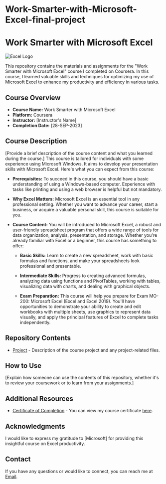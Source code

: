 # Work-Smarter-with-Microsoft-Excel-final-project
# Work Smarter with Microsoft Excel

![Excel Logo](C:\Users\Allwin\Desktop.png) 

This repository contains the materials and assignments for the "Work Smarter with Microsoft Excel" course I completed on Coursera. In this course, I learned valuable skills and techniques for optimizing my use of Microsoft Excel to enhance my productivity and efficiency in various tasks.

## Course Overview

- **Course Name:** Work Smarter with Microsoft Excel
- **Platform:** Coursera
- **Instructor:** [Instructor's Name]
- **Completion Date:** [28-SEP-2023]

## Course Description

[Provide a brief description of the course content and what you learned during the course.]
This course is tailored for individuals with some experience using Microsoft Windows. It aims to develop your presentation skills with Microsoft Excel. Here's what you can expect from this course:

- **Prerequisites:** To succeed in this course, you should have a basic understanding of using a Windows-based computer. Experience with tasks like printing and using a web browser is helpful but not mandatory.

- **Why Excel Matters:** Microsoft Excel is an essential tool in any professional setting. Whether you want to advance your career, start a business, or acquire a valuable personal skill, this course is suitable for you.

- **Course Content:** You will be introduced to Microsoft Excel, a robust and user-friendly spreadsheet program that offers a wide range of tools for data organization, analysis, presentation, and storage. Whether you're already familiar with Excel or a beginner, this course has something to offer:

  - **Basic Skills:** Learn to create a new spreadsheet, work with basic formulas and functions, and make your spreadsheets look professional and presentable.

  - **Intermediate Skills:** Progress to creating advanced formulas, analyzing data using functions and PivotTables, working with tables, visualizing data with charts, and dealing with graphical objects.

  - **Exam Preparation:** This course will help you prepare for Exam MO-200: Microsoft Excel (Excel and Excel 2019). You'll have opportunities to demonstrate your ability to create and edit workbooks with multiple sheets, use graphics to represent data visually, and apply the principal features of Excel to complete tasks independently.



## Repository Contents
- [Project](https://1drv.ms/x/s!AqaXiM3yxztZhGuQtwHIYYnS_LRE/) - Description of the course project and any project-related files.

## How to Use

[Explain how someone can use the contents of this repository, whether it's to review your coursework or to learn from your assignments.]

## Additional Resources

- [Certificate of Completion](https://www.coursera.org/account/accomplishments/certificate/497YFUFMSKQK) - You can view my course certificate [here](https://www.coursera.org/account/accomplishments/certificate/497YFUFMSKQK).

## Acknowledgments

I would like to express my gratitude to [Microsoft] for providing this insightful course on Excel productivity.

## Contact

If you have any questions or would like to connect, you can reach me at [Email](mehtabalam9161@gmail.com).
